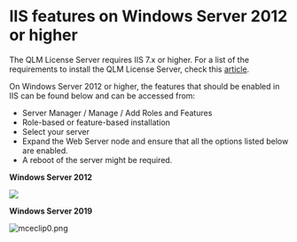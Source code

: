 # IIS features on Windows Server 2012 or higher

The QLM License Server requires IIS 7.x or higher. For a list of the requirements to install the QLM License Server, check this [article](https://support.soraco.co/hc/en-us/articles/200229459-What-are-the-requirements-for-hosting-the-QLM-web-service-).

On Windows Server 2012 or higher, the features that should be enabled in IIS can be found below and can be accessed from:

* Server Manager / Manage / Add Roles and Features
* Role-based or feature-based installation
* Select your server
* Expand the Web Server node and ensure that all the options listed below are enabled.
* A reboot of the server might be required.

&#x20;

**Windows Server 2012**

![](https://support.soraco.co/hc/en-us/article\_attachments/201433434/IIS\_2012\_Server\_Settings.png)

&#x20;

**Windows Server 2019**

![mceclip0.png](https://support.soraco.co/hc/article\_attachments/11930323347732)
